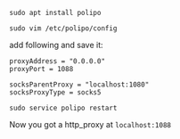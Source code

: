 `sudo apt install polipo`

`sudo vim /etc/polipo/config`

add following and save it:

```
proxyAddress = "0.0.0.0"
proxyPort = 1088

socksParentProxy = "localhost:1080"
socksProxyType = socks5
```

`sudo service polipo restart`

Now you got a http_proxy at `localhost:1088`
